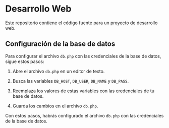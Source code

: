 # Desarrollo Web

Este repositorio contiene el código fuente para un proyecto de desarrollo web.

## Configuración de la base de datos

Para configurar el archivo `db.php` con las credenciales de la base de datos, sigue estos pasos:

1. Abre el archivo `db.php` en un editor de texto.

2. Busca las variables `DB_HOST`, `DB_USER`, `DB_NAME` y `DB_PASS`.

3. Reemplaza los valores de estas variables con las credenciales de tu base de datos.

4. Guarda los cambios en el archivo `db.php`.

Con estos pasos, habrás configurado el archivo `db.php` con las credenciales de la base de datos.
